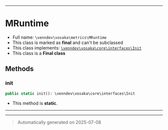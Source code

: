 ***

# MRuntime





* Full name: `\venndev\vosaka\metrics\MRuntime`
* This class is marked as **final** and can't be subclassed
* This class implements:
[`\venndev\vosaka\core\interfaces\Init`](../core/interfaces/Init.md)
* This class is a **Final class**




## Methods


### init



```php
public static init(): \venndev\vosaka\core\interfaces\Init
```



* This method is **static**.








***


***
> Automatically generated on 2025-07-08
